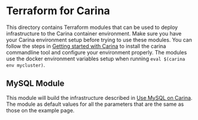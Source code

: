# Terraform for Carina

This directory contains Terraform modules that can be used to deploy infrastructure to the Carina container environment.  Make sure you have your Carina environment setup before trying to use these modules.  You can follow the steps in [Getting started with Carina](https://getcarina.com/docs/getting-started/getting-started-carina-cli/) to install the carina commandline tool and configure your environment properly.  The modules use the docker environment variables setup when running `eval $(carina env mycluster)`. 

## MySQL Module

This module will build the infrastructure described in [Use MySQL on Carina](https://getcarina.com/docs/tutorials/data-stores-mysql/).  The module as default values for all the parameters that are the same as those on the example page. 
